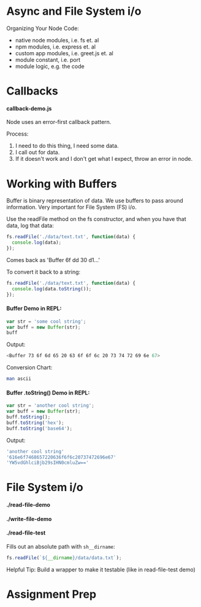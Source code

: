 # Async and File System i/o

Organizing Your Node Code:
- native node modules, i.e. fs et. al
- npm modules, i.e. express et. al
- custom app modules, i.e. greet.js et. al
- module constant, i.e. port
- module logic, e.g. the code

# Callbacks
#### callback-demo.js
Node uses an error-first callback pattern.

Process:
1. I need to do this thing, I need some data.
2. I call out for data.
3. If it doesn't work and I don't get what I expect, throw an error in node.

# Working with Buffers
Buffer is binary representation of data. We use buffers to pass around information. Very important for File System (FS) i/o.

Use the readFile method on the fs constructor, and when you have that data, log that data:
```js
fs.readFile('./data/text.txt', function(data) {
  console.log(data);
});
```
Comes back as 'Buffer 6f dd 30 d1...'

To convert it back to a string:
```js
fs.readFile('./data/text.txt', function(data) {
  console.log(data.toString());
});
```

#### Buffer Demo in REPL:
```js
var str = 'some cool string';
var buff = new Buffer(str);
buff
```

Output:
```sh
<Buffer 73 6f 6d 65 20 63 6f 6f 6c 20 73 74 72 69 6e 67>
```

Conversion Chart:
```sh
man ascii
```

#### Buffer .toString() Demo in REPL:
```js
var str = 'another cool string';
var buff = new Buffer(str);
buff.toString();
buff.toString('hex');
buff.toString('base64');
```

Output:
```sh
'another cool string'
'616e6f7468657220636f6f6c20737472696e67'
'YW5vdGhlciBjb29sIHN0cmluZw=='
```

# File System i/o
#### ./read-file-demo
#### ./write-file-demo
#### ./read-file-test

Fills out an absolute path with ```sh__dirname```:

```js
fs.readFile(`${__dirname}/data/data.txt`);
```

Helpful Tip: Build a wrapper to make it testable (like in read-file-test demo)

# Assignment Prep
